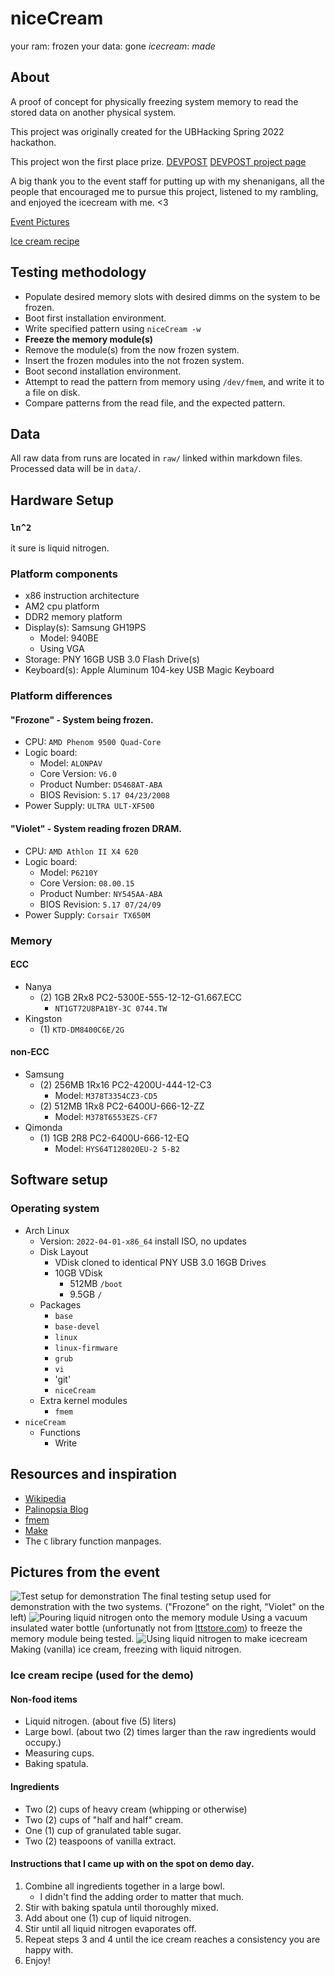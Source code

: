 # niceCream
your ram: frozen
your data: gone
*icecream*: *made*

## About
A proof of concept for physically freezing system memory to read the stored data on another physical system.

This project was originally created for the UBHacking Spring 2022 hackathon.

This project won the first place prize.
[DEVPOST](https://ub-hacking-spring-2022.devpost.com/)
[DEVPOST project page](https://devpost.com/software/nicecream-x2klfz)

A big thank you to the event staff for putting up with my shenanigans, all the people that encouraged me to pursue this project, listened to my rambling, and enjoyed the icecream with me. <3

[Event Pictures](#pictures-from-the-event)

[Ice cream recipe](#ice-cream-recipe-used-for-the-demo)

## Testing methodology
* Populate desired memory slots with desired dimms on the system to be frozen.
* Boot first installation environment.
* Write specified pattern using `niceCream -w`
* **Freeze the memory module(s)**
* Remove the module(s) from the now frozen system.
* Insert the frozen modules into the not frozen system.
* Boot second installation environment.
* Attempt to read the pattern from memory using `/dev/fmem`, and write it to a file on disk.
* Compare patterns from the read file, and the expected pattern.

## Data
All raw data from runs are located in `raw/` linked within markdown files.
Processed data will be in `data/`.

## Hardware Setup
### `ln^2`
it sure is liquid nitrogen.

### Platform components
* x86 instruction architecture
* AM2 cpu platform 
* DDR2 memory platform
* Display(s): Samsung GH19PS
    * Model: 940BE
    * Using VGA
* Storage: PNY 16GB USB 3.0 Flash Drive(s)
* Keyboard(s): Apple Aluminum 104-key USB Magic Keyboard

### Platform differences
#### "Frozone" - System being frozen.
* CPU: `AMD Phenom 9500 Quad-Core`
* Logic board:
    * Model: `ALONPAV`
    * Core Version: `V6.0`
    * Product Number: `D5468AT-ABA`
    * BIOS Revision: `5.17 04/23/2008`
* Power Supply: `ULTRA ULT-XF500`

#### "Violet" - System reading frozen DRAM.
* CPU: `AMD Athlon II X4 620`
* Logic board:
    * Model: `P6210Y`
    * Core Version: `08.00.15`
    * Product Number: `NY545AA-ABA`
    * BIOS Revision: `5.17 07/24/09`
* Power Supply: `Corsair TX650M`

### Memory

#### ECC
* Nanya
    * (2) 1GB 2Rx8 PC2-5300E-555-12-12-G1.667.ECC
        * `NT1GT72U8PA1BY-3C 0744.TW`
* Kingston
    * (1) `KTD-DM8400C6E/2G`

#### non-ECC
* Samsung
    * (2) 256MB 1Rx16 PC2-4200U-444-12-C3
        * Model: `M378T3354CZ3-CD5`
    * (2) 512MB 1Rx8 PC2-6400U-666-12-ZZ
        * Model: `M378T6553EZS-CF7`
* Qimonda
    * (1) 1GB 2R8 PC2-6400U-666-12-EQ
        * Model: `HYS64T128020EU-2 5-B2`

## Software setup
### Operating system
* Arch Linux
    * Version:  `2022-04-01-x86_64` install ISO, no updates
    * Disk Layout
        * VDisk cloned to identical PNY USB 3.0 16GB Drives 
        * 10GB VDisk
            * 512MB `/boot`
            * 9.5GB `/`
    * Packages
        * `base`
        * `base-devel`
        * `linux`
        * `linux-firmware`
        * `grub`
        * `vi`
        * 'git'
        * `niceCream`
    * Extra kernel modules
        * `fmem`
* `niceCream`
    * Functions
        * Write

## Resources and inspiration 
* [Wikipedia](https://en.wikipedia.org/wiki/Cold_boot_attack)
* [Palinopsia Blog](https://hsmr.cc/palinopsia/)
* [fmem](https://github.com/NateBrune/fmem)
* [Make](https://www.gnu.org/software/make)
* The `C` library function manpages.

## Pictures from the event
![Test setup for demonstration](https://user-images.githubusercontent.com/50608130/162247901-41ecb5b4-fe1e-4639-96f2-5cceac3dfa2c.jpeg)
The final testing setup used for demonstration with the two systems. ("Frozone" on the right, "Violet" on the left)
![Pouring liquid nitrogen onto the memory module](https://user-images.githubusercontent.com/50608130/162247994-e505a803-e8a2-4635-8e91-9a7c74c9fcbd.jpeg)
Using a vacuum insulated water bottle (unfortunatly not from [lttstore.com](https://lttstore.com)) to freeze the memory module being tested.
![Using liquid nitrogen to make icecream](https://user-images.githubusercontent.com/50608130/162248003-6b7c9ad3-699a-40be-bbaa-4a32d54af02d.jpeg)
Making (vanilla) ice cream, freezing with liquid nitrogen.

### Ice cream recipe (used for the demo)
#### Non-food items
* Liquid nitrogen. (about five (5) liters)
* Large bowl. (about two (2) times larger than the raw ingredients would occupy.)
* Measuring cups.
* Baking spatula.
#### Ingredients
* Two (2) cups of heavy cream (whipping or otherwise)
* Two (2) cups of "half and half" cream.
* One (1) cup of granulated table sugar.
* Two (2) teaspoons of vanilla extract.

#### Instructions that I came up with on the spot on demo day.
1. Combine all ingredients together in a large bowl.
    * I didn't find the adding order to matter that much.
2. Stir with baking spatula until thoroughly mixed.
3. Add about one (1) cup of liquid nitrogen.
4. Stir until all liquid nitrogen evaporates off.
5. Repeat steps 3 and 4 until the ice cream reaches a consistency you are happy with.
6. Enjoy!
